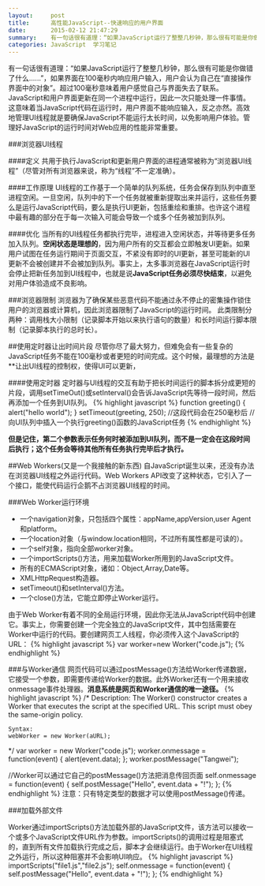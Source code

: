 ```yaml
---
layout:     post
title:      高性能JavaScript--快速响应的用户界面
date:       2015-02-12 21:47:29
summary:    有一句话很有道理：“如果JavaScript运行了整整几秒钟，那么很有可能是你做错了什么......”，如果界面在100毫秒内响应用户输入，用户会认为自己在“直接操作界面中的对象”。超过100毫秒意味着用户感觉自己与界面失去了联系。JavaScript和用户界面更新在同一个进程中运行，因此一次只能处理一件事情。这意味着当JavaScript代码在运行时，用户界面不能响应输入，反之亦然。高效地管理UI线程就是要确保JavaScript不能运行太长时间，以免影响用户体验。管理好JavaScript的运行时间对Web应用的性能非常重要。
categories: JavaScript  学习笔记
---
```


有一句话很有道理：“如果JavaScript运行了整整几秒钟，那么很有可能是你做错了什么......”，如果界面在100毫秒内响应用户输入，用户会认为自己在“直接操作界面中的对象”。超过100毫秒意味着用户感觉自己与界面失去了联系。JavaScript和用户界面更新在同一个进程中运行，因此一次只能处理一件事情。这意味着当JavaScript代码在运行时，用户界面不能响应输入，反之亦然。高效地管理UI线程就是要确保JavaScript不能运行太长时间，以免影响用户体验。管理好JavaScript的运行时间对Web应用的性能非常重要。

###浏览器UI线程

####定义
共用于执行JavaScript和更新用户界面的进程通常被称为“浏览器UI线程”（尽管对所有浏览器来说，称为“线程”不一定准确）。

####工作原理
UI线程的工作基于一个简单的队列系统，任务会保存到队列中直至进程空闲。一旦空闲，队列中的下一个任务就被重新提取出来并运行，这些任务要么是运行JavaScript代码，要么是执行UI更新，包括重绘和重排。也许这个进程中最有趣的部分在于每一次输入可能会导致一个或多个任务被加到队列。

####优化
当所有的UI线程任务都执行完毕，进程进入空闲状态，并等待更多任务加入队列。**空闲状态是理想的**，因为用户所有的交互都会立即触发UI更新。如果用户试图在任务运行期间于页面交互，不紧没有即时的UI更新，甚至可能新的UI更新不会被创建并不会被加到队列。事实上，太多事浏览器在JavaScript运行时会停止把新任务加到UI线程中，也就是说**JavaScript任务必须尽快结束**，以避免对用户体验造成不良影响。

###浏览器限制
浏览器为了确保某些恶意代码不能通过永不停止的密集操作锁住用户的浏览器或计算机，因此浏览器限制了JavaScript的运行时间。
此类限制分两种：调用栈大小限制（记录脚本开始以来执行语句的数量）和长时间运行脚本限制（记录脚本执行的总时长）。

##使用定时器让出时间片段
尽管你尽了最大努力，但难免会有一些复杂的JavaScript任务不能在100毫秒或者更短的时间完成。这个时候，最理想的方法是**让出UI线程的控制权，使得UI可以更新，

####使用定时器
定时器与UI线程的交互有助于把长时间运行的脚本拆分成更短的片段，调用setTimeOut()或setInterval()会告诉JavaScript先等待一段时间，然后再添加一个任务到UI队列。
{% highlight javascript %}
function greeting() {
    alert("hello world");
}
setTimeout(greeting, 250);
//这段代码会在250毫秒后
//向UI队列中插入一个执行greeting()函数的JavaScript任务
{% endhighlight %}

**但是记住，第二个参数表示任务何时被添加到UI队列，而不是一定会在这段时间后执行；这个任务会等待其他所有任务执行完毕后才执行。**

##Web Workers(又是一个我接触的新东西)
自JavaScript诞生以来，还没有办法在浏览器UI线程之外运行代码。Web Workers API改变了这种状态，它引入了一个接口，能使代码运行企鹅不占浏览器UI线程的时间。

###Web Worker运行环境

 - 一个navigation对象，只包括四个属性：appName,appVersion,user Agent和platform。
 - 一个location对象（与window.location相同，不过所有属性都是可读的）。
 - 一个self对象，指向全部worker对象。
 - 一个importScripts()方法，用来加载Worker所用到的JavaScript文件。
 - 所有的ECMAScript对象，诸如：Object,Array,Date等。
 - XMLHttpRequest构造器。
 - setTimeout()和setInterval()方法。
 - 一个close()方法，它能立即停止Worker运行。

由于Web Worker有着不同的全局运行环境，因此你无法从JavaScript代码中创建它。事实上，你需要创建一个完全独立的JavaScript文件，其中包括需要在Worker中运行的代码。要创建网页工人线程，你必须传入这个JavaScript的URL：
{% highlight javascript %}
var worker=new Worker("code.js");
{% endhighlight %}

###与Worker通信
网页代码可以通过postMessage()方法给Worker传递数据，它接受一个参数，即需要传递给Worker的数据。此外Worker还有一个用来接收onmessage事件处理器。**消息系统是网页和Worker通信的唯一途径。**
{% highlight javascript %}
/*
    Description:
    The Worker() constructor creates a Worker that executes the script at the specified URL. This script must obey the same-origin policy.

    Syntax:
    webWorker = new Worker(aURL);
*/
var worker = new Worker("code.js");
worker.onmessage = function(event) {
    alert(event.data);
};
worker.postMessage("Tangwei");

//Worker可以通过它自己的postMessage()方法把消息传回页面
self.onmessage = function(event) {
    self.postMessage("Hello", event.data + "!");
};
{% endhighlight %}
注意：只有特定类型的数据才可以使用postMessage()传递。

###加载外部文件

Worker通过importScripts()方法加载外部的JavaScript文件，该方法可以接收一个或多个JavaScript文件URL作为参数。importScripts()的调用过程是阻塞式的，直到所有文件加载执行完成之后，脚本才会继续运行。由于Worker在UI线程之外运行，所以这种阻塞并不会影响UI响应。
{% highlight javascript %}
importScripts("file1.js","file2.js");
self.onmessage = function(event) {
    self.postMessage("Hello", event.data + "!");
};
{% endhighlight %}